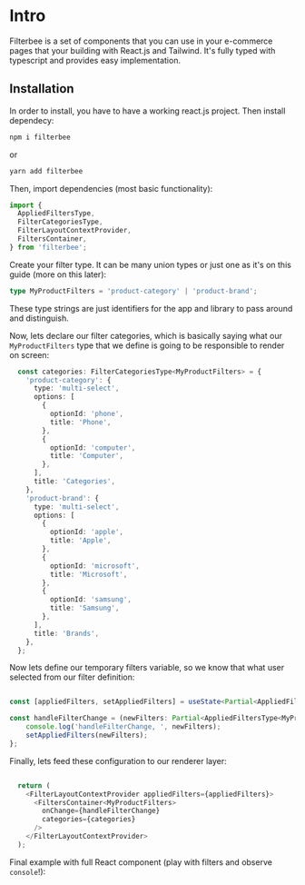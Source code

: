 # Intro

Filterbee is a set of components that you can use in your e-commerce pages that your building with React.js and Tailwind. It's fully typed with typescript and provides easy implementation.

## Installation

In order to install, you have to have a working react.js project. Then install dependecy:

``` bash
npm i filterbee
```

or 

``` bash
yarn add filterbee
```

Then, import dependencies (most basic functionality):

``` ts
import {
  AppliedFiltersType,
  FilterCategoriesType,
  FilterLayoutContextProvider,
  FiltersContainer,
} from 'filterbee';
```

Create your filter type. It can be many union types or just one as it's on this guide (more on this later):

``` ts
type MyProductFilters = 'product-category' | 'product-brand';
```

These type strings are just identifiers for the app and library to pass around and distinguish.


Now, lets declare our filter categories, which is basically saying what our `MyProductFilters` type that we define is going to be responsible to render on screen:


``` ts
  const categories: FilterCategoriesType<MyProductFilters> = {
    'product-category': {
      type: 'multi-select',
      options: [
        {
          optionId: 'phone',
          title: 'Phone',
        },
        {
          optionId: 'computer',
          title: 'Computer',
        },
      ],
      title: 'Categories',
    },
    'product-brand': {
      type: 'multi-select',
      options: [
        {
          optionId: 'apple',
          title: 'Apple',
        },
        {
          optionId: 'microsoft',
          title: 'Microsoft',
        },
        {
          optionId: 'samsung',
          title: 'Samsung',
        },
      ],
      title: 'Brands',
    },
  };

```

Now lets define our temporary filters variable, so we know that what user selected from our filter definition:


``` ts

const [appliedFilters, setAppliedFilters] = useState<Partial<AppliedFiltersType<MyProductFilters>>>();

const handleFilterChange = (newFilters: Partial<AppliedFiltersType<MyProductFilters>>,) => {
    console.log('handleFilterChange, ', newFilters);
    setAppliedFilters(newFilters);
};

```

Finally, lets feed these configuration to our renderer layer:

``` ts

  return (
    <FilterLayoutContextProvider appliedFilters={appliedFilters}>
      <FiltersContainer<MyProductFilters>
        onChange={handleFilterChange}
        categories={categories}
      />
    </FilterLayoutContextProvider>
  );


```

Final example with full React component (play with filters and observe `console`!):

<code src="./intro-example.tsx"></code>